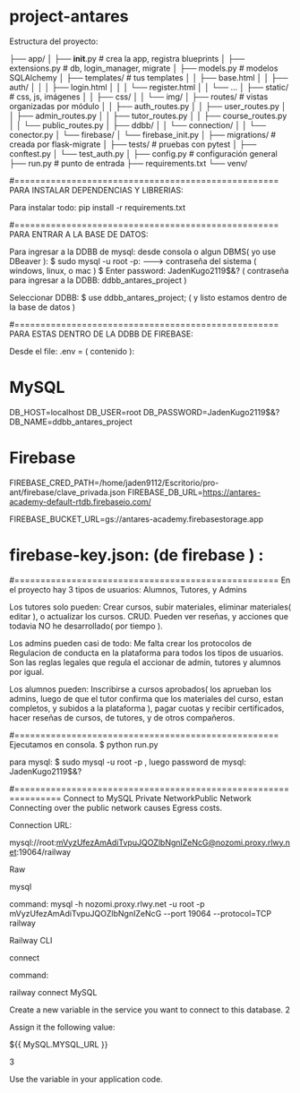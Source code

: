 # project-antares

Estructura del proyecto:

├── app/
│   ├── __init__.py        # crea la app, registra blueprints
│   ├── extensions.py      # db, login_manager, migrate
│   ├── models.py          # modelos SQLAlchemy
│   ├── templates/         # tus templates
│   │   ├── base.html
│   │   ├── auth/
│   │   │   ├── login.html
│   │   │   └── register.html
│   │   └── ...
│   ├── static/            # css, js, imágenes
│   │   ├── css/
│   │   └── img/
│   ├── routes/            # vistas organizadas por módulo
│   │   ├── auth_routes.py
│   │   ├── user_routes.py
│   │   ├── admin_routes.py
│   │   ├── tutor_routes.py
│   │   ├── course_routes.py
│   │   └── public_routes.py
│   ├── ddbb/
│   │   └── connection/
│   │       └── conector.py
│   └── firebase/
│       └── firebase_init.py
│
├── migrations/            # creada por flask-migrate
│
├── tests/                 # pruebas con pytest
│   ├── conftest.py
│   └── test_auth.py
│
├── config.py              # configuración general
├── run.py                 # punto de entrada
├── requirements.txt
└── venv/




















#===================================================
PARA INSTALAR DEPENDENCIAS Y LIBRERIAS:

Para instalar todo: pip install -r requirements.txt

#===================================================
PARA ENTRAR A LA BASE DE DATOS:

Para ingresar a la DDBB de mysql: 
    desde consola o algun DBMS( yo use DBeaver ): 
        $ sudo mysql -u root -p: ---> contraseña del sistema ( windows, linux, o mac )
        $ Enter password: JadenKugo2119$&? ( contraseña para ingresar a la DDBB: ddbb_antares_project )

Seleccionar DDBB: $ use ddbb_antares_project; ( y listo estamos dentro de la base de datos )



#===================================================
PARA ESTAS DENTRO DE LA DDBB DE FIREBASE: 


Desde el file: .env = ( contenido ):



# MySQL
DB_HOST=localhost
DB_USER=root
DB_PASSWORD=JadenKugo2119$&?
DB_NAME=ddbb_antares_project

# Firebase
FIREBASE_CRED_PATH=/home/jaden9112/Escritorio/pro-ant/firebase/clave_privada.json
FIREBASE_DB_URL=https://antares-academy-default-rtdb.firebaseio.com/


FIREBASE_BUCKET_URL=gs://antares-academy.firebasestorage.app

# firebase-key.json:  (de firebase ) :


#===================================================
En el proyecto hay 3 tipos de usuarios: Alumnos, Tutores, y Admins

Los tutores solo pueden: 
            Crear cursos, subir materiales, eliminar materiales( editar ), o actualizar los cursos. CRUD.
            Pueden ver reseñas, y acciones que todavia NO he desarrollado( por tiempo ).


Los admins pueden casi de todo: 
            Me falta crear los protocolos de Regulacion de conducta en la plataforma para todos los tipos de usuarios.
            Son las reglas legales que regula el accionar de admin, tutores y alumnos por igual.

Los alumnos pueden:
            Inscribirse a cursos aprobados( los aprueban los admins, luego de que el tutor confirma que los materiales
             del curso, estan completos, y subidos a la plataforma ), pagar cuotas y recibir certificados, hacer reseñas
              de cursos, de tutores, y de otros compañeros.



#===================================================
Ejecutamos en consola. $ python run.py

para mysql: $ sudo mysql -u root -p  , luego password de mysql: JadenKugo2119$&?











#===============================================================
Connect to MySQL
Private NetworkPublic Network
Connecting over the public network causes Egress costs.

Connection URL:


mysql://root:mVyzUfezAmAdiTvpuJQOZlbNgnIZeNcG@nozomi.proxy.rlwy.net:19064/railway


Raw

mysql

command: mysql -h nozomi.proxy.rlwy.net -u root -p mVyzUfezAmAdiTvpuJQOZlbNgnIZeNcG --port 19064 --protocol=TCP railway


Railway CLI

connect

command:

railway connect MySQL


Create a new variable in the service you want to connect to this database.
2

Assign it the following value:

${{ MySQL.MYSQL_URL }}

3

Use the variable in your application code.